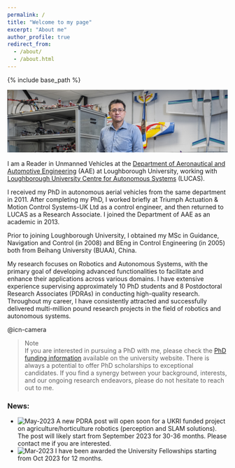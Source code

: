 ```yaml
---
permalink: /
title: "Welcome to my page"
excerpt: "About me"
author_profile: true
redirect_from: 
  - /about/
  - /about.html
---
```


{% include base_path %}


![image](/images/D5286-03.jpg)

I am a Reader in Unmanned Vehicles at the [Department of Aeronautical and Automotive Engineering](https://www.lboro.ac.uk/departments/aae/) (AAE) at Loughborough University, working with [Loughborough University Centre for Autonomous Systems](https://sites.google.com/a/lucasresearch.co.uk/lucas-research/home) (LUCAS).

I received my PhD in autonomous aerial vehicles from the same department in 2011. After completing my PhD,  I worked briefly at Triumph Actuation & Motion Control Systems-UK Ltd as a control engineer, and then returned to LUCAS as a Research Associate. I joined the Department of AAE as an academic in 2013. 

Prior to joining Loughborough University, I obtained my MSc in Guidance, Navigation and Control (in 2008) and BEng in Control Engineering (in 2005) both from Beihang University (BUAA), China. 

My research focuses on Robotics and Autonomous Systems, with the primary goal of developing advanced functionalities to facilitate and enhance their applications across various domains. I have extensive experience supervising approximately 10 PhD students and 8 Postdoctoral Research Associates (PDRAs) in conducting high-quality research. Throughout my career, I have consistently attracted and successfully delivered multi-million pound research projects in the field of robotics and autonomous systems.

<i class="fa-regular fa-circle-exclamation"></i>
@icn-camera
> <i class="fa-regular fa-circle-exclamation"></i> Note <br>
> If you are interested in pursuing a PhD with me, please check the [PhD funding information](https://www.lboro.ac.uk/study/postgraduate/fees-funding/research-degree-funding/) available on the university website. There is always a potential to offer PhD scholarships to exceptional candidates. If you find a synergy between your background, interests, and our ongoing research endeavors, please do not hesitate to reach out to me. 

[//]: # (* Application domain: Smart farming, CBRN defence, Infrastructure inspection, Intelligent mobility)


### News: 
- <img src="https://img.shields.io/badge/May-2023-lightgrey" alt = "May-2023" align="top"> A new PDRA post will open soon for a UKRI funded project on agriculture/horticulture robotics (perception and SLAM solutions). The post will likely start from September 2023 for 30-36 months. Please contact me if you are interested. 
- <img src="https://img.shields.io/badge/Mar-2023-lightgrey" alt = "Mar-2023" align="top"> I have been awarded the University Fellowships starting from Oct 2023 for 12 months.

